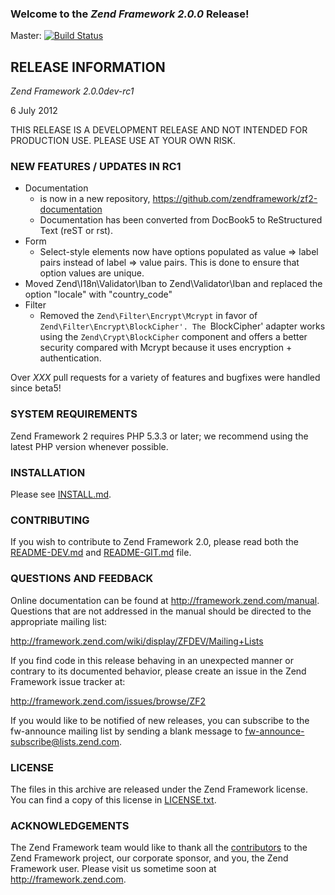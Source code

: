 ### Welcome to the *Zend Framework 2.0.0* Release!

Master: [![Build Status](https://secure.travis-ci.org/zendframework/zf2.png?branch=master)](http://travis-ci.org/zendframework/zf2)

## RELEASE INFORMATION

*Zend Framework 2.0.0dev-rc1*

6 July 2012

THIS RELEASE IS A DEVELOPMENT RELEASE AND NOT INTENDED FOR PRODUCTION USE.
PLEASE USE AT YOUR OWN RISK.

### NEW FEATURES / UPDATES IN RC1

 - Documentation
   - is now in a new repository,
     https://github.com/zendframework/zf2-documentation
   - Documentation has been converted from DocBook5 to ReStructured Text
     (reST or rst).
 - Form
   - Select-style elements now have options populated as value => label
     pairs instead of label => value pairs. This is done to ensure that
     option values are unique.
 - Moved Zend\I18n\Validator\Iban to Zend\Validator\Iban
   and replaced the option "locale" with "country_code"
 - Filter
   - Removed the `Zend\Filter\Encrypt\Mcrypt` in favor of `Zend\Filter\Encrypt\BlockCipher'.
     The `BlockCipher' adapter works using the `Zend\Crypt\BlockCipher` component and offers
     a better security compared with Mcrypt because it uses encryption + authentication.

Over *XXX* pull requests for a variety of features and bugfixes were handled
since beta5!

### SYSTEM REQUIREMENTS

Zend Framework 2 requires PHP 5.3.3 or later; we recommend using the
latest PHP version whenever possible.

### INSTALLATION

Please see [INSTALL.md](INSTALL.md).

### CONTRIBUTING

If you wish to contribute to Zend Framework 2.0, please read both the
[README-DEV.md](README-DEV.md) and [README-GIT.md](README-GIT.md) file.

### QUESTIONS AND FEEDBACK

Online documentation can be found at http://framework.zend.com/manual.
Questions that are not addressed in the manual should be directed to the
appropriate mailing list:

http://framework.zend.com/wiki/display/ZFDEV/Mailing+Lists

If you find code in this release behaving in an unexpected manner or
contrary to its documented behavior, please create an issue in the Zend
Framework issue tracker at:

http://framework.zend.com/issues/browse/ZF2

If you would like to be notified of new releases, you can subscribe to
the fw-announce mailing list by sending a blank message to
<fw-announce-subscribe@lists.zend.com>.

### LICENSE

The files in this archive are released under the Zend Framework license.
You can find a copy of this license in [LICENSE.txt](LICENSE.txt).

### ACKNOWLEDGEMENTS

The Zend Framework team would like to thank all the [contributors](https://github.com/zendframework/zf2/contributors) to the Zend
Framework project, our corporate sponsor, and you, the Zend Framework user.
Please visit us sometime soon at http://framework.zend.com.
